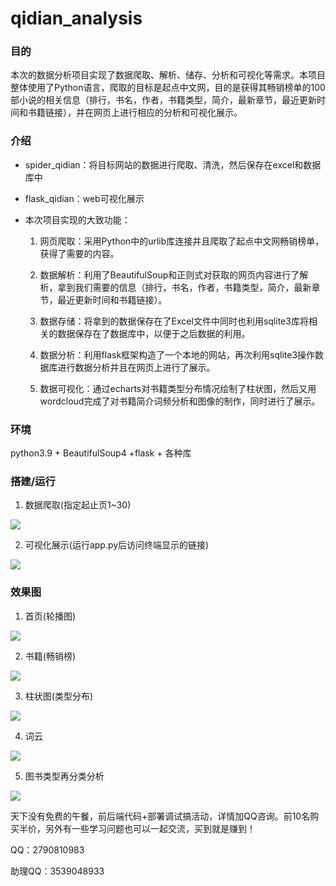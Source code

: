 # qidian_analysis

### 目的

本次的数据分析项目实现了数据爬取、解析、储存、分析和可视化等需求。本项目整体使用了Python语言，爬取的目标是起点中文网，目的是获得其畅销榜单的100部小说的相关信息（排行，书名，作者，书籍类型，简介，最新章节，最近更新时间和书籍链接），并在网页上进行相应的分析和可视化展示。

### 介绍

- spider_qidian：将目标网站的数据进行爬取、清洗，然后保存在excel和数据库中


- flask_qidian：web可视化展示


- 本次项目实现的大致功能：

    1. 网页爬取：采用Python中的urlib库连接并且爬取了起点中文网畅销榜单，获得了需要的内容。
    
    2. 数据解析：利用了BeautifulSoup和正则式对获取的网页内容进行了解析，拿到我们需要的信息（排行，书名，作者，书籍类型，简介，最新章节，最近更新时间和书籍链接）。
       
    3. 数据存储：将拿到的数据保存在了Excel文件中同时也利用sqlite3库将相关的数据保存在了数据库中，以便于之后数据的利用。
       
    4. 数据分析：利用flask框架构造了一个本地的网站，再次利用sqlite3操作数据库进行数据分析并且在网页上进行了展示。
    
    5. 数据可视化：通过echarts对书籍类型分布情况绘制了柱状图，然后又用wordcloud完成了对书籍简介词频分析和图像的制作，同时进行了展示。
    
### 环境

python3.9 + BeautifulSoup4 +flask + 各种库

### 搭建/运行

1. 数据爬取(指定起止页1~30)

![](https://github.com/Mingdaj/qidian-analysis/assets/130920375/c6c10518-6b4f-4034-b3dd-2053fd2e5565)

2. 可视化展示(运行app.py后访问终端显示的链接)

![](https://github.com/Mingdaj/qidian-analysis/assets/130920375/1e1a69c5-39e3-4a8a-a607-8f38559cd346)

### 效果图

1. 首页(轮播图)

![](https://github.com/Mingdaj/qidian-analysis/assets/130920375/a2044d75-779f-44d9-8678-02d39bd1421d)

2. 书籍(畅销榜)

![](https://github.com/Mingdaj/qidian-analysis/assets/130920375/b8681286-44a1-4f69-8787-80ebf74dd97e)

3. 柱状图(类型分布)

![](https://github.com/Mingdaj/qidian-analysis/assets/130920375/e1a6a546-7d2d-4a6e-8a02-d8f6dcab992e)

4. 词云

![](https://github.com/Mingdaj/qidian-analysis/assets/130920375/68d292cf-8da9-4447-b78d-45b1c4bb35ec)

5. 图书类型再分类分析

![](https://github.com/Mingdaj/qidian-analysis/assets/130920375/e21798a6-1386-401d-bc11-818c3476aebf)

天下没有免费的午餐，前后端代码+部署调试搞活动，详情加QQ咨询。前10名购买半价，另外有一些学习问题也可以一起交流，买到就是赚到！

QQ：2790810983

助理QQ：3539048933
